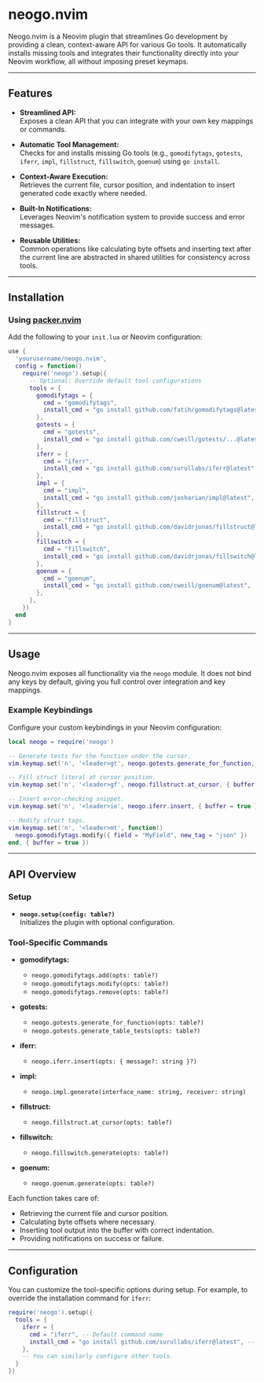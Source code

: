 # neogo.nvim

Neogo.nvim is a Neovim plugin that streamlines Go development by providing a clean, context-aware API for various Go tools. It automatically installs missing tools and integrates their functionality directly into your Neovim workflow, all without imposing preset keymaps.

---

## Features

- **Streamlined API:**  
  Exposes a clean API that you can integrate with your own key mappings or commands.

- **Automatic Tool Management:**  
  Checks for and installs missing Go tools (e.g., `gomodifytags`, `gotests`, `iferr`, `impl`, `fillstruct`, `fillswitch`, `goenum`) using `go install`.

- **Context-Aware Execution:**  
  Retrieves the current file, cursor position, and indentation to insert generated code exactly where needed.

- **Built-In Notifications:**  
  Leverages Neovim's notification system to provide success and error messages.

- **Reusable Utilities:**  
  Common operations like calculating byte offsets and inserting text after the current line are abstracted in shared utilities for consistency across tools.

---

## Installation

### Using [packer.nvim](https://github.com/wbthomason/packer.nvim)

Add the following to your `init.lua` or Neovim configuration:

```lua
use {
  'yourusername/neogo.nvim',
  config = function()
    require('neogo').setup({
      -- Optional: Override default tool configurations
      tools = {
        gomodifytags = {
          cmd = "gomodifytags",
          install_cmd = "go install github.com/fatih/gomodifytags@latest",
        },
        gotests = {
          cmd = "gotests",
          install_cmd = "go install github.com/cweill/gotests/...@latest",
        },
        iferr = {
          cmd = "iferr",
          install_cmd = "go install github.com/surullabs/iferr@latest",
        },
        impl = {
          cmd = "impl",
          install_cmd = "go install github.com/josharian/impl@latest",
        },
        fillstruct = {
          cmd = "fillstruct",
          install_cmd = "go install github.com/davidrjonas/fillstruct@latest",
        },
        fillswitch = {
          cmd = "fillswitch",
          install_cmd = "go install github.com/davidrjonas/fillswitch@latest",
        },
        goenum = {
          cmd = "goenum",
          install_cmd = "go install github.com/cweill/goenum@latest",
        },
      },
    })
  end
}
```

---

## Usage

Neogo.nvim exposes all functionality via the `neogo` module. It does not bind any keys by default, giving you full control over integration and key mappings.

### Example Keybindings

Configure your custom keybindings in your Neovim configuration:

```lua
local neogo = require('neogo')

-- Generate tests for the function under the cursor.
vim.keymap.set('n', '<leader>gt', neogo.gotests.generate_for_function, { buffer = true })

-- Fill struct literal at cursor position.
vim.keymap.set('n', '<leader>gf', neogo.fillstruct.at_cursor, { buffer = true })

-- Insert error-checking snippet.
vim.keymap.set('n', '<leader>ie', neogo.iferr.insert, { buffer = true })

-- Modify struct tags.
vim.keymap.set('n', '<leader>mt', function()
  neogo.gomodifytags.modify({ field = "MyField", new_tag = "json" })
end, { buffer = true })
```

---

## API Overview

### Setup

- **`neogo.setup(config: table?)`**  
  Initializes the plugin with optional configuration.

### Tool-Specific Commands

- **gomodifytags:**

  - `neogo.gomodifytags.add(opts: table?)`
  - `neogo.gomodifytags.modify(opts: table?)`
  - `neogo.gomodifytags.remove(opts: table?)`

- **gotests:**

  - `neogo.gotests.generate_for_function(opts: table?)`
  - `neogo.gotests.generate_table_tests(opts: table?)`

- **iferr:**

  - `neogo.iferr.insert(opts: { message?: string }?)`

- **impl:**

  - `neogo.impl.generate(interface_name: string, receiver: string)`

- **fillstruct:**

  - `neogo.fillstruct.at_cursor(opts: table?)`

- **fillswitch:**

  - `neogo.fillswitch.generate(opts: table?)`

- **goenum:**
  - `neogo.goenum.generate(opts: table?)`

Each function takes care of:

- Retrieving the current file and cursor position.
- Calculating byte offsets where necessary.
- Inserting tool output into the buffer with correct indentation.
- Providing notifications on success or failure.

---

## Configuration

You can customize the tool-specific options during setup. For example, to override the installation command for `iferr`:

```lua
require('neogo').setup({
  tools = {
    iferr = {
      cmd = "iferr", -- Default command name
      install_cmd = "go install github.com/surullabs/iferr@latest", -- Custom install command if needed
    },
    -- You can similarly configure other tools.
  }
})
```
